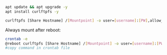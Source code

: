```bash
apt update && apt upgrade -y
apt install curlftpfs -y

curlftpfs [Share Hostname] /[Mountpoint] -o user=[username]:[PW],allow_other 
```

Always mount after reboot:

```bash
crontab -e
@reboot curlftpfs [Share Hostname] /[Mountpoint] -o user=[username]:[PW],allow_other 
#copy command in crontab file
```
